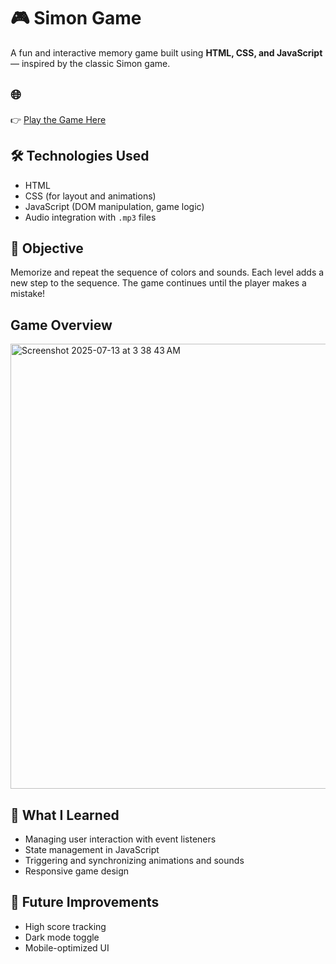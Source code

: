 # 🎮 Simon Game

A fun and interactive memory game built using **HTML, CSS, and JavaScript** — inspired by the classic Simon game.

## 🌐 
👉 [Play the Game Here](https://mish04-hub.github.io/Simon_Game/)

## 🛠️ Technologies Used
- HTML
- CSS (for layout and animations)
- JavaScript (DOM manipulation, game logic)
- Audio integration with `.mp3` files

## 🎯 Objective
Memorize and repeat the sequence of colors and sounds. Each level adds a new step to the sequence. The game continues until the player makes a mistake!

## Game Overview
<img width="1418" height="712" alt="Screenshot 2025-07-13 at 3 38 43 AM" src="https://github.com/user-attachments/assets/4340b750-0d2f-4ec3-9bce-9f6f62c2c8ff" />



## 🧠 What I Learned
- Managing user interaction with event listeners
- State management in JavaScript
- Triggering and synchronizing animations and sounds
- Responsive game design

## 🚀 Future Improvements
- High score tracking
- Dark mode toggle
- Mobile-optimized UI


